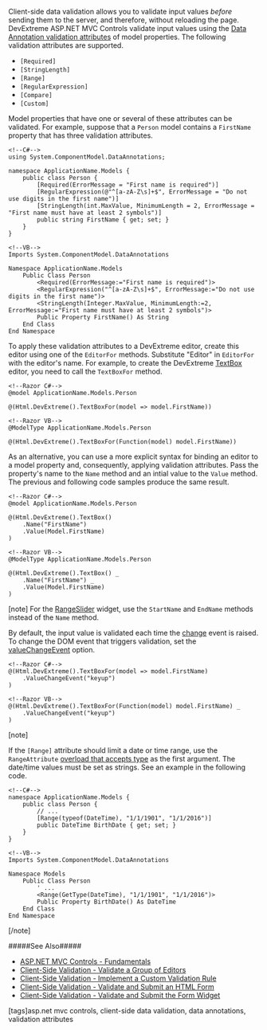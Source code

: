 Client-side data validation allows you to validate input values _before_ sending them to the server, and therefore, without reloading the page. DevExtreme ASP.NET MVC Controls validate input values using the [Data Annotation validation attributes](https://www.asp.net/mvc/overview/older-versions/mvc-music-store/mvc-music-store-part-6) of model properties. The following validation attributes are supported.

- `[Required]`
- `[StringLength]`
- `[Range]`
- `[RegularExpression]`
- `[Compare]`
- `[Custom]`

Model properties that have one or several of these attributes can be validated. For example, suppose that a `Person` model contains a `FirstName` property that has three validation attributes.

    <!--C#-->
    using System.ComponentModel.DataAnnotations;

    namespace ApplicationName.Models {
        public class Person {
            [Required(ErrorMessage = "First name is required")]
            [RegularExpression(@"^[a-zA-Z\s]+$", ErrorMessage = "Do not use digits in the first name")]
            [StringLength(int.MaxValue, MinimumLength = 2, ErrorMessage = "First name must have at least 2 symbols")]
            public string FirstName { get; set; }
        }
    }

    <!--VB-->
    Imports System.ComponentModel.DataAnnotations

    Namespace ApplicationName.Models
        Public Class Person
            <Required(ErrorMessage:="First name is required")>
            <RegularExpression("^[a-zA-Z\s]+$", ErrorMessage:="Do not use digits in the first name")>
            <StringLength(Integer.MaxValue, MinimumLength:=2, ErrorMessage:="First name must have at least 2 symbols")>
            Public Property FirstName() As String
        End Class
    End Namespace

To apply these validation attributes to a DevExtreme editor, create this editor using one of the `EditorFor` methods. Substitute "Editor" in `EditorFor` with the editor's name. For example, to create the DevExtreme [TextBox](/api-reference/10%20UI%20Widgets/dxTextBox '/Documentation/ApiReference/UI_Widgets/dxTextBox/') editor, you need to call the `TextBoxFor` method.

    <!--Razor C#-->
    @model ApplicationName.Models.Person

    @(Html.DevExtreme().TextBoxFor(model => model.FirstName))

    <!--Razor VB-->
    @ModelType ApplicationName.Models.Person

    @(Html.DevExtreme().TextBoxFor(Function(model) model.FirstName))

As an alternative, you can use a more explicit syntax for binding an editor to a model property and, consequently, applying validation attributes. Pass the property's name to the `Name` method and an intial value to the `Value` method. The previous and following code samples produce the same result. 

    <!--Razor C#-->
    @model ApplicationName.Models.Person

    @(Html.DevExtreme().TextBox()
        .Name("FirstName")
        .Value(Model.FirstName)
    )

    <!--Razor VB-->
    @ModelType ApplicationName.Models.Person

    @(Html.DevExtreme().TextBox() _
        .Name("FirstName") _
        .Value(Model.FirstName)
    )

[note] For the [RangeSlider](/api-reference/10%20UI%20Widgets/dxRangeSlider '/Documentation/ApiReference/UI_Widgets/dxRangeSlider') widget, use the `StartName` and `EndName` methods instead of the `Name` method.

By default, the input value is validated each time the [change](https://developer.mozilla.org/en-US/docs/Web/Events/change) event is raised. To change the DOM event that triggers validation, set the [valueChangeEvent](/api-reference/10%20UI%20Widgets/dxTextEditor/1%20Configuration/valueChangeEvent.md '/Documentation/ApiReference/UI_Widgets/dxTextBox/Configuration/#valueChangeEvent') option.

    <!--Razor C#-->
    @(Html.DevExtreme().TextBoxFor(model => model.FirstName)
        .ValueChangeEvent("keyup")
    )

    <!--Razor VB-->
    @(Html.DevExtreme().TextBoxFor(Function(model) model.FirstName) _
        .ValueChangeEvent("keyup")
    )

[note]

If the `[Range]` attribute should limit a date or time range, use the `RangeAttribute` [overload that accepts type](https://msdn.microsoft.com/en-us/library/cc679255(v=vs.110).aspx) as the first argument. The date/time values must be set as strings. See an example in the following code.

    <!--C#-->
    namespace ApplicationName.Models {
        public class Person {
            // ...
            [Range(typeof(DateTime), "1/1/1901", "1/1/2016")]
            public DateTime BirthDate { get; set; }
        }
    }    

    <!--VB-->
    Imports System.ComponentModel.DataAnnotations

    Namespace Models
        Public Class Person
            ' ...
            <Range(GetType(DateTime), "1/1/1901", "1/1/2016")>
            Public Property BirthDate() As DateTime
        End Class
    End Namespace

[/note]

#####See Also#####
- [ASP.NET MVC Controls - Fundamentals](/concepts/35%20ASP.NET%20MVC%20Controls/20%20Fundamentals '/Documentation/Guide/ASP.NET_MVC_Controls/Fundamentals/')
- [Client-Side Validation - Validate a Group of Editors](/concepts/35%20ASP.NET%20MVC%20Controls/35%20Client-Side%20Data%20Validation/05%20Validate%20a%20Group%20of%20Editors.md '/Documentation/Guide/ASP.NET_MVC_Controls/Client-Side_Data_Validation/Validate_a_Group_of_Editors')
- [Client-Side Validation - Implement a Custom Validation Rule](/concepts/35%20ASP.NET%20MVC%20Controls/35%20Client-Side%20Data%20Validation/20%20Implement%20a%20Custom%20Validation%20Rule.md '/Documentation/Guide/ASP.NET_MVC_Controls/Client-Side_Data_Validation/Implement_a_Custom_Validation_Rule')
- [Client-Side Validation - Validate and Submit an HTML Form](/concepts/35%20ASP.NET%20MVC%20Controls/35%20Client-Side%20Data%20Validation/25%20Validate%20and%20Submit%20an%20HTML%20Form.md '/Documentation/Guide/ASP.NET_MVC_Controls/Client-Side_Data_Validation/Validate_and_Submit_an_HTML_Form/')
- [Client-Side Validation - Validate and Submit the Form Widget](/concepts/35%20ASP.NET%20MVC%20Controls/35%20Client-Side%20Data%20Validation/28%20Validate%20and%20Submit%20the%20Form%20Widget.md '/Documentation/Guide/ASP.NET_MVC_Controls/Client-Side_Data_Validation/Validate_and_Submit_the_Form_Widget/')

[tags]asp.net mvc controls, client-side data validation, data annotations, validation attributes